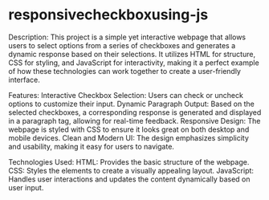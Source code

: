 # responsivecheckboxusing-js
Description:
  This project is a simple yet interactive webpage that allows users to select options from a series of checkboxes and generates a dynamic response based on their selections. It utilizes HTML for structure, CSS for   styling, and JavaScript for interactivity, making it a perfect example of how these technologies can work together to create a user-friendly interface.

Features:
  Interactive Checkbox Selection: Users can check or uncheck options to customize their input.
  Dynamic Paragraph Output: Based on the selected checkboxes, a corresponding response is generated and displayed in a paragraph tag, allowing for real-time feedback.
  Responsive Design: The webpage is styled with CSS to ensure it looks great on both desktop and mobile devices.
  Clean and Modern UI: The design emphasizes simplicity and usability, making it easy for users to navigate.

Technologies Used:
  HTML: Provides the basic structure of the webpage.
  CSS: Styles the elements to create a visually appealing layout.
  JavaScript: Handles user interactions and updates the content dynamically based on user input.
